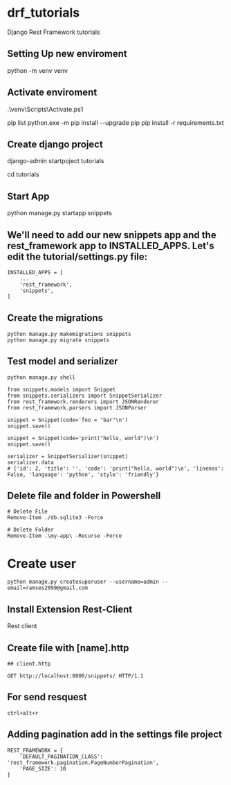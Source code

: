# drf_tutorials

Django Rest Framework tutorials

## Setting Up new enviroment

python -m venv venv

## Activate enviroment

.\venv\Scripts\Activate.ps1

pip list
python.exe -m pip install --upgrade pip
pip install -r requirements.txt

## Create django project

django-admin startpoject tutorials

cd tutorials

## Start App

python manage.py startapp snippets

## We'll need to add our new snippets app and the rest_framework app to INSTALLED_APPS. Let's edit the tutorial/settings.py file:

```
INSTALLED_APPS = [
    ...
    'rest_framework',
    'snippets',
]
```

## Create the migrations

```
python manage.py makemigrations snippets
python manage.py migrate snippets

```

## Test model and serializer

```
python manage.py shell
```

```
from snippets.models import Snippet
from snippets.serializers import SnippetSerializer
from rest_framework.renderers import JSONRenderer
from rest_framework.parsers import JSONParser

snippet = Snippet(code='foo = "bar"\n')
snippet.save()

snippet = Snippet(code='print("hello, world")\n')
snippet.save()

serializer = SnippetSerializer(snippet)
serializer.data
# {'id': 2, 'title': '', 'code': 'print("hello, world")\n', 'linenos': False, 'language': 'python', 'style': 'friendly'}
```

## Delete file and folder in Powershell

```
# Delete File
Remove-Item ./db.sqlite3 -Force

# Delete Folder
Remove-Item .\my-app\ -Recurse -Force
```

# Create user

```
python manage.py createsuperuser --username=admin --email=ramses2099@gmail.com
```

## Install Extension Rest-Client

Rest client

## Create file with [name].http

```
## client.http

GET http://localhost:8000/snippets/ HTTP/1.1

```

## For send resquest

```
ctrl+alt+r
```

## Adding pagination add in the settings file project

```
REST_FRAMEWORK = {
    'DEFAULT_PAGINATION_CLASS': 'rest_framework.pagination.PageNumberPagination',
    'PAGE_SIZE': 10
}
```

